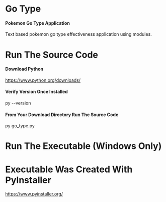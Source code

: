 # Go Type
#### Pokemon Go Type Application
Text based pokemon go type effectiveness application using modules.
# Run The Source Code
#### Download Python
https://www.python.org/downloads/
#### Verify Version Once Installed
py --version
#### From Your Download Directory Run The Source Code
py go_type.py
# Run The Executable (Windows Only)

# Executable Was Created With PyInstaller
https://www.pyinstaller.org/

